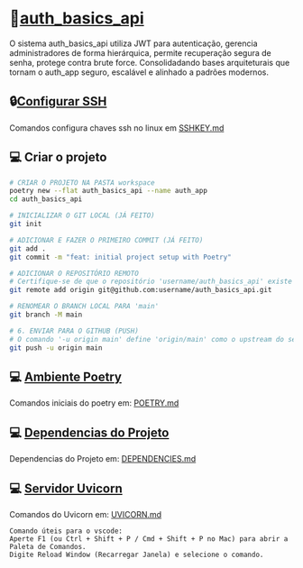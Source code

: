 # 🚀[auth_basics_api](https://auth-basics-api.vercel.app/)
O sistema auth_basics_api utiliza JWT para autenticação, gerencia administradores de forma hierárquica, permite recuperação segura de senha, protege contra brute force. Consolidadando bases arquiteturais que tornam o auth_app seguro, escalável e alinhado a padrões modernos.

## 🔒[Configurar SSH](docs/SSHKEY.md)

Comandos configura chaves ssh no linux em [SSHKEY.md](docs/SSHKEY.md)

## 💻 Criar o projeto

```bash
# CRIAR O PROJETO NA PASTA workspace
poetry new --flat auth_basics_api --name auth_app
cd auth_basics_api

# INICIALIZAR O GIT LOCAL (JÁ FEITO)
git init

# ADICIONAR E FAZER O PRIMEIRO COMMIT (JÁ FEITO)
git add .
git commit -m "feat: initial project setup with Poetry"

# ADICIONAR O REPOSITÓRIO REMOTO
# Certifique-se de que o repositório 'username/auth_basics_api' existe no GitHub.
git remote add origin git@github.com:username/auth_basics_api.git

# RENOMEAR O BRANCH LOCAL PARA 'main'
git branch -M main

# 6. ENVIAR PARA O GITHUB (PUSH)
# O comando '-u origin main' define 'origin/main' como o upstream do seu branch 'main'.
git push -u origin main

```

## 💻 [Ambiente Poetry](docs/POETRY.md)

Comandos iniciais do poetry em: [POETRY.md](docs/POETRY.md)

## 💻 [Dependencias do Projeto](docs/DEPENDENCIES.md)

Dependencias do Projeto em: [DEPENDENCIES.md](docs/DEPENDENCIES.md)

## 💻 [Servidor Uvicorn](docs/UVICORN.md)

Comandos do Uvicorn em: [UVICORN.md](docs/UVICORN.md)

```text
Comando úteis para o vscode:
Aperte F1 (ou Ctrl + Shift + P / Cmd + Shift + P no Mac) para abrir a Paleta de Comandos.
Digite Reload Window (Recarregar Janela) e selecione o comando.
```